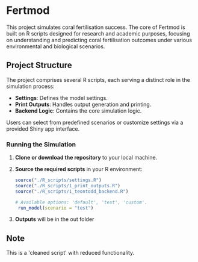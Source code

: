 
# Fertmod

<!-- badges: start -->
<!-- badges: end -->

This project simulates coral fertilisation success. The core of Fertmod is built on R scripts designed for research and academic purposes, focusing on understanding and predicting coral fertilisation outcomes under various environmental and biological scenarios.

## Project Structure

The project comprises several R scripts, each serving a distinct role in the simulation process:
- **Settings**: Defines the model settings.
- **Print Outputs**: Handles output generation and printing.
- **Backend Logic**: Contains the core simulation logic.

Users can select from predefined scenarios or customize settings via a provided Shiny app interface.

### Running the Simulation

1. **Clone or download the repository** to your local machine.

2. **Source the required scripts** in your R environment:

   ```r
   source("./R_scripts/settings.R")
   source("./R_scripts/1_print_outputs.R")
   source("./R_scripts/1_teontodd_backend.R")
   
   # Available options: 'default', 'test', 'custom'.
    run_model(scenario = "test")
   
   ```
3. **Outputs** will be in the out folder


## Note

This is a 'cleaned script' with reduced functionality. 



